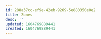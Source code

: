```yaml
---
id: 288a37cc-ef9e-42eb-9269-5e888350e0e2
title: Zones
desc: ''
updated: 1604769889441
created: 1604769889441
---
```


